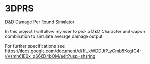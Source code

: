 # 3DPRS
D&D Damage Per Round Simulator

In this project I will allow my user to pick a D&D Character and wapon combination to simulate average damage output

For further specifications see:
https://docs.google.com/document/d/1fi_kWDDJfP_yCmb5KcgfG4-vVsmh61E6x_q666D4bOM/edit?usp=sharing

